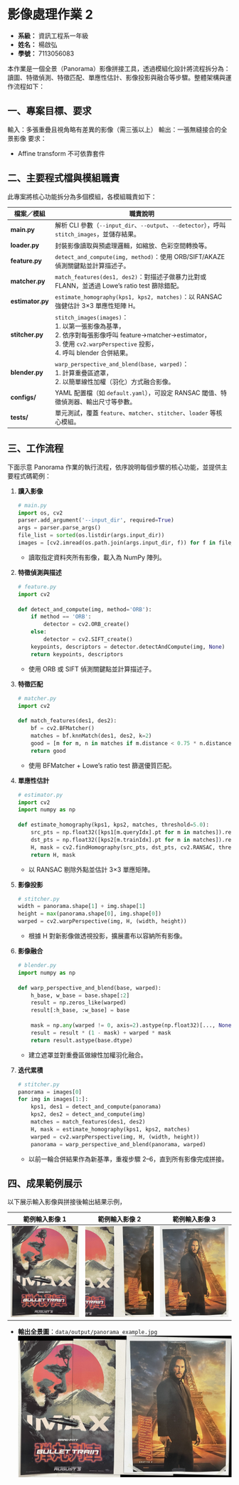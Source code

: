 # 影像處理作業 2

- **系級：** 資訊工程系一年級
- **姓名：** 楊啟弘
- **學號：** 7113056083

本作業是一個全景（Panorama）影像拼接工具，透過模組化設計將流程拆分為：讀圖、特徵偵測、特徵匹配、單應性估計、影像投影與融合等步驟。整體架構與運作流程如下：



## 一、專案目標、要求

輸入：多張重疊且視角略有差異的影像（需三張以上）
輸出：一張無縫接合的全景影像
要求：
- Affine transform 不可依靠套件

## 二、主要程式檔與模組職責

此專案將核心功能拆分為多個模組，各模組職責如下：

| 檔案／模組            | 職責說明                                                                                                                                           |
| ---------------- | ---------------------------------------------------------------------------------------------------------------------------------------------- |
| **main.py**      | 解析 CLI 參數（`--input_dir`、`--output`、`--detector`），呼叫 `stitch_images`，並儲存結果。                                                                     |
| **loader.py**    | 封裝影像讀取與預處理邏輯，如縮放、色彩空間轉換等。                                                                                                                      |
| **feature.py**   | `detect_and_compute(img, method)`：使用 ORB/SIFT/AKAZE 偵測關鍵點並計算描述子。                                                                               |
| **matcher.py**   | `match_features(des1, des2)`：對描述子做暴力比對或 FLANN，並透過 Lowe’s ratio test 篩除錯配。                                                                      |
| **estimator.py** | `estimate_homography(kps1, kps2, matches)`：以 RANSAC 強健估計 3×3 單應性矩陣 H。                                                                          |
| **stitcher.py**  | `stitch_images(images)`：<br>1. 以第一張影像為基準，<br>2. 依序對每張影像呼叫 feature→matcher→estimator，<br>3. 使用 `cv2.warpPerspective` 投影，<br>4. 呼叫 blender 合併結果。 |
| **blender.py**   | `warp_perspective_and_blend(base, warped)`：<br>1. 計算重疊區遮罩，<br>2. 以簡單線性加權（羽化）方式融合影像。                                                            |
| **configs/**     | YAML 配置檔（如 `default.yaml`），可設定 RANSAC 閾值、特徵偵測器、輸出尺寸等參數。                                                                                        |
| **tests/**       | 單元測試，覆蓋 `feature`、`matcher`、`stitcher`、`loader` 等核心模組。                                                                                         |

## 三、工作流程

下面示意 Panorama 作業的執行流程，依序說明每個步驟的核心功能，並提供主要程式碼範例：

1. **讀入影像**

   ```python
   # main.py
   import os, cv2
   parser.add_argument('--input_dir', required=True)
   args = parser.parse_args()
   file_list = sorted(os.listdir(args.input_dir))
   images = [cv2.imread(os.path.join(args.input_dir, f)) for f in file_list]
   ```

   * 讀取指定資料夾所有影像，載入為 NumPy 陣列。

2. **特徵偵測與描述**

   ```python
   # feature.py
   import cv2

   def detect_and_compute(img, method='ORB'):
       if method == 'ORB':
           detector = cv2.ORB_create()
       else:
           detector = cv2.SIFT_create()
       keypoints, descriptors = detector.detectAndCompute(img, None)
       return keypoints, descriptors
   ```

   * 使用 ORB 或 SIFT 偵測關鍵點並計算描述子。

3. **特徵匹配**

   ```python
   # matcher.py
   import cv2

   def match_features(des1, des2):
       bf = cv2.BFMatcher()
       matches = bf.knnMatch(des1, des2, k=2)
       good = [m for m, n in matches if m.distance < 0.75 * n.distance]
       return good
   ```

   * 使用 BFMatcher + Lowe’s ratio test 篩選優質匹配。

4. **單應性估計**

   ```python
   # estimator.py
   import cv2
   import numpy as np

   def estimate_homography(kps1, kps2, matches, threshold=5.0):
       src_pts = np.float32([kps1[m.queryIdx].pt for m in matches]).reshape(-1,1,2)
       dst_pts = np.float32([kps2[m.trainIdx].pt for m in matches]).reshape(-1,1,2)
       H, mask = cv2.findHomography(src_pts, dst_pts, cv2.RANSAC, threshold)
       return H, mask
   ```

   * 以 RANSAC 剔除外點並估計 3×3 單應矩陣。

5. **影像投影**

   ```python
   # stitcher.py
   width = panorama.shape[1] + img.shape[1]
   height = max(panorama.shape[0], img.shape[0])
   warped = cv2.warpPerspective(img, H, (width, height))
   ```

   * 根據 H 對新影像做透視投影，擴展畫布以容納所有影像。

6. **影像融合**

   ```python
   # blender.py
   import numpy as np

   def warp_perspective_and_blend(base, warped):
       h_base, w_base = base.shape[:2]
       result = np.zeros_like(warped)
       result[:h_base, :w_base] = base

       mask = np.any(warped != 0, axis=2).astype(np.float32)[..., None]
       result = result * (1 - mask) + warped * mask
       return result.astype(base.dtype)
   ```

   * 建立遮罩並對重疊區做線性加權羽化融合。

7. **迭代累積**

   ```python
   # stitcher.py
   panorama = images[0]
   for img in images[1:]:
       kps1, des1 = detect_and_compute(panorama)
       kps2, des2 = detect_and_compute(img)
       matches = match_features(des1, des2)
       H, mask = estimate_homography(kps1, kps2, matches)
       warped = cv2.warpPerspective(img, H, (width, height))
       panorama = warp_perspective_and_blend(panorama, warped)
   ```

   * 以前一輪合併結果作為新基準，重複步驟 2–6，直到所有影像完成拼接。

## 四、成果範例展示

以下展示輸入影像與拼接後輸出結果示例，

| 範例輸入影像 1 | 範例輸入影像 2 | 範例輸入影像 3 |
|:--------------:|:--------------:|:--------------:|
| ![範例輸入影像 1](../input/a.png) | ![範例輸入影像 2](../input/b.png) | ![範例輸入影像 3](../input/c.png) |

- **輸出全景圖**：`data/output/panorama_example.jpg`
  ![Example Output Panorama](../output/panorama.jpg)